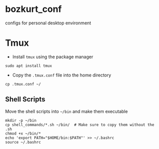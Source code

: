 # bozkurt_conf
configs for personal desktop environment


# Tmux
- Install `tmux` using the package manager
```shell
sudo apt install tmux
```
- Copy the `.tmux.conf` file into the home directory
```shell
cp .tmux.conf ~/
```



## Shell Scripts
Move the shell scripts into `~/bin` and make them executable
```shell
mkdir -p ~/bin
cp shell_commands/*.sh ~/bin/  # Make sure to copy them without the .sh
chmod +x ~/bin/*
echo 'export PATH="$HOME/bin:$PATH"' >> ~/.bashrc
source ~/.bashrc
```

